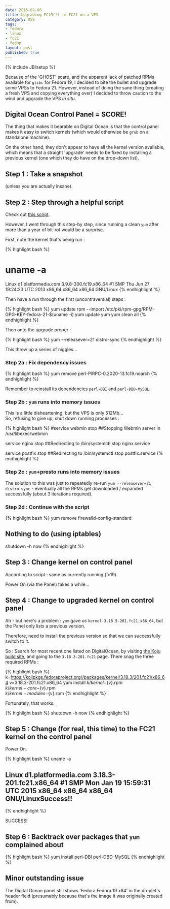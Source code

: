 ```yaml
---
date: 2015-02-08
title: Upgrading FC19(!) to FC21 on a VPS
category: OSS
tags:
- fedora
- linux
- fc21
- fedup
layout: post
published: true
---
```

{% include JB/setup %}

Because of the 'GHOST' scare, and the apparent lack of patched RPMs available for ```glibc``` for Fedora 19, 
I decided to bite the bullet and upgrade some VPSs to Fedora 21.  However, instead of doing the 
sane thing (creating a fresh VPS and copying everything over) I decided to throw caution to the
wind and upgrade the VPS *in situ*.

## Digital Ocean Control Panel = SCORE!

The thing that makes it bearable on Digital Ocean is that the control panel
makes it easy to switch kernels (which would otherwise be ```grub``` on a standalone machine).

On the other hand, they don't appear to have all the kernel version available, 
which means that a straight 'upgrade' needs to be fixed by installing a previous kernel 
(one which they do have on the drop-down list).

## Step 1 : Take a snapshot

(unless you are actually insane).

## Step 2 : Step through a helpful script 

Check out [this script](https://gist.github.com/kallisti5/01f6df3bfb77b978abfe).

However, I went through this step-by step, since running a clean ```yum``` 
after more than a year of bit-rot would be a surprise.

First, note the kernel that's being run :

{% highlight bash %}
# uname -a
Linux d1.platformedia.com 3.9.8-300.fc19.x86_64 #1 SMP Thu Jun 27 19:24:23 UTC 2013 x86_64 x86_64 x86_64 GNU/Linux
{% endhighlight %}

Then have a run through the first (uncontraversial) steps :

{% highlight bash %}
yum update
rpm --import /etc/pki/rpm-gpg/RPM-GPG-KEY-fedora-21-$(uname -i)
yum update yum
yum clean all
{% endhighlight %}

Then onto the upgrade proper : 

{% highlight bash %}
yum --releasever=21 distro-sync 
{% endhighlight %}

This threw up a series of niggles...

### Step 2a : Fix dependency issues

{% highlight bash %}
yum remove perl-PlRPC-0.2020-13.fc19.noarch
{% endhighlight %}

Remember to reinstall its dependencies ```perl-DBI``` and ```perl-DBD-MySQL```.

### Step 2b : ```yum``` runs into memory issues

This is a little disheartening, but the VPS is only 512Mb...  
So, refusing to give up, shut down running processes :

{% highlight bash %}
#service webmin stop
##Stopping Webmin server in /usr/libexec/webmin

service nginx stop
##Redirecting to /bin/systemctl stop  nginx.service

service postfix stop
##Redirecting to /bin/systemctl stop  postfix.service
{% endhighlight %}


### Step 2c : ```yum```+presto runs into memory issues

The solution to this was just to repeatedly re-run ```yum --releasever=21 distro-sync``` - 
eventually all the RPMs get downloaded / expanded successfully (about 3 iterations required).


### Step 2d : Continue with the script

{% highlight bash %}
yum remove firewalld-config-standard 
## Nothing to do (using iptables)

shutdown -h now
{% endhighlight %}

## Step 3 : Change  kernel on control panel

According to script : same as currently running (fc19).

Power On (via the Panel) takes a while...

## Step 4 : Change to upgraded kernel on control panel

Ah - but here's a problem : ```yum``` gave us ```kernel-3.18.5-201.fc21.x86_64```,
but the Panel only lists a previous version.

Therefore, need to install the previous version so that we can 
successfully switch to it.

So : Search for most recent one listed on DigitalOcean,
by visiting [the Koju build site](http://koji.fedoraproject.org/koji/packageinfo?packageID=8),
and going to the ```3.18.3-201.fc21``` page.  There snag the three required RPMs : 

{% highlight bash %}
k=https://kojipkgs.fedoraproject.org//packages/kernel/3.18.3/201.fc21/x86_64
v=3.18.3-201.fc21.x86_64
yum install ${k}/kernel-${v}.rpm \
            ${k}/kernel-core-${v}.rpm \
            ${k}/kernel-modules-${v}.rpm
{% endhighlight %}

Fortunately, that works.

{% highlight bash %}
shutdown -h now
{% endhighlight %}

## Step 5 : Change (for real, this time) to the FC21 kernel on the control panel

Power On.  

{% highlight bash %}
uname -a
## Linux d1.platformedia.com 3.18.3-201.fc21.x86_64 #1 SMP Mon Jan 19 15:59:31 UTC 2015 x86_64 x86_64 x86_64 GNU/LinuxSuccess!!
{% endhighlight %}

SUCCESS!

## Step 6 : Backtrack over packages that ```yum``` complained about

{% highlight bash %}
yum install perl-DBI perl-DBD-MySQL
{% endhighlight %}

## Minor outstanding issue

The Digital Ocean panel still shows 'Fedora Fedora 19 x64' in the droplet's header field
(presumably because that's the image it was originally created from).



